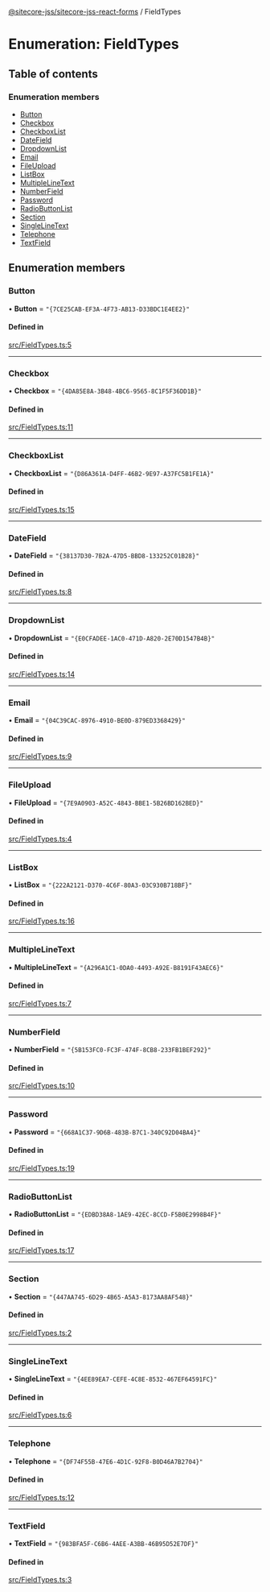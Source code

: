 [@sitecore-jss/sitecore-jss-react-forms](../README.md) / FieldTypes

# Enumeration: FieldTypes

## Table of contents

### Enumeration members

- [Button](FieldTypes.md#button)
- [Checkbox](FieldTypes.md#checkbox)
- [CheckboxList](FieldTypes.md#checkboxlist)
- [DateField](FieldTypes.md#datefield)
- [DropdownList](FieldTypes.md#dropdownlist)
- [Email](FieldTypes.md#email)
- [FileUpload](FieldTypes.md#fileupload)
- [ListBox](FieldTypes.md#listbox)
- [MultipleLineText](FieldTypes.md#multiplelinetext)
- [NumberField](FieldTypes.md#numberfield)
- [Password](FieldTypes.md#password)
- [RadioButtonList](FieldTypes.md#radiobuttonlist)
- [Section](FieldTypes.md#section)
- [SingleLineText](FieldTypes.md#singlelinetext)
- [Telephone](FieldTypes.md#telephone)
- [TextField](FieldTypes.md#textfield)

## Enumeration members

### Button

• **Button** = `"{7CE25CAB-EF3A-4F73-AB13-D33BDC1E4EE2}"`

#### Defined in

[src/FieldTypes.ts:5](https://github.com/Sitecore/jss/blob/84407752e/packages/sitecore-jss-react-forms/src/FieldTypes.ts#L5)

___

### Checkbox

• **Checkbox** = `"{4DA85E8A-3B48-4BC6-9565-8C1F5F36DD1B}"`

#### Defined in

[src/FieldTypes.ts:11](https://github.com/Sitecore/jss/blob/84407752e/packages/sitecore-jss-react-forms/src/FieldTypes.ts#L11)

___

### CheckboxList

• **CheckboxList** = `"{D86A361A-D4FF-46B2-9E97-A37FC5B1FE1A}"`

#### Defined in

[src/FieldTypes.ts:15](https://github.com/Sitecore/jss/blob/84407752e/packages/sitecore-jss-react-forms/src/FieldTypes.ts#L15)

___

### DateField

• **DateField** = `"{38137D30-7B2A-47D5-BBD8-133252C01B28}"`

#### Defined in

[src/FieldTypes.ts:8](https://github.com/Sitecore/jss/blob/84407752e/packages/sitecore-jss-react-forms/src/FieldTypes.ts#L8)

___

### DropdownList

• **DropdownList** = `"{E0CFADEE-1AC0-471D-A820-2E70D1547B4B}"`

#### Defined in

[src/FieldTypes.ts:14](https://github.com/Sitecore/jss/blob/84407752e/packages/sitecore-jss-react-forms/src/FieldTypes.ts#L14)

___

### Email

• **Email** = `"{04C39CAC-8976-4910-BE0D-879ED3368429}"`

#### Defined in

[src/FieldTypes.ts:9](https://github.com/Sitecore/jss/blob/84407752e/packages/sitecore-jss-react-forms/src/FieldTypes.ts#L9)

___

### FileUpload

• **FileUpload** = `"{7E9A0903-A52C-4843-BBE1-5B26BD162BED}"`

#### Defined in

[src/FieldTypes.ts:4](https://github.com/Sitecore/jss/blob/84407752e/packages/sitecore-jss-react-forms/src/FieldTypes.ts#L4)

___

### ListBox

• **ListBox** = `"{222A2121-D370-4C6F-80A3-03C930B718BF}"`

#### Defined in

[src/FieldTypes.ts:16](https://github.com/Sitecore/jss/blob/84407752e/packages/sitecore-jss-react-forms/src/FieldTypes.ts#L16)

___

### MultipleLineText

• **MultipleLineText** = `"{A296A1C1-0DA0-4493-A92E-B8191F43AEC6}"`

#### Defined in

[src/FieldTypes.ts:7](https://github.com/Sitecore/jss/blob/84407752e/packages/sitecore-jss-react-forms/src/FieldTypes.ts#L7)

___

### NumberField

• **NumberField** = `"{5B153FC0-FC3F-474F-8CB8-233FB1BEF292}"`

#### Defined in

[src/FieldTypes.ts:10](https://github.com/Sitecore/jss/blob/84407752e/packages/sitecore-jss-react-forms/src/FieldTypes.ts#L10)

___

### Password

• **Password** = `"{668A1C37-9D6B-483B-B7C1-340C92D04BA4}"`

#### Defined in

[src/FieldTypes.ts:19](https://github.com/Sitecore/jss/blob/84407752e/packages/sitecore-jss-react-forms/src/FieldTypes.ts#L19)

___

### RadioButtonList

• **RadioButtonList** = `"{EDBD38A8-1AE9-42EC-8CCD-F5B0E2998B4F}"`

#### Defined in

[src/FieldTypes.ts:17](https://github.com/Sitecore/jss/blob/84407752e/packages/sitecore-jss-react-forms/src/FieldTypes.ts#L17)

___

### Section

• **Section** = `"{447AA745-6D29-4B65-A5A3-8173AA8AF548}"`

#### Defined in

[src/FieldTypes.ts:2](https://github.com/Sitecore/jss/blob/84407752e/packages/sitecore-jss-react-forms/src/FieldTypes.ts#L2)

___

### SingleLineText

• **SingleLineText** = `"{4EE89EA7-CEFE-4C8E-8532-467EF64591FC}"`

#### Defined in

[src/FieldTypes.ts:6](https://github.com/Sitecore/jss/blob/84407752e/packages/sitecore-jss-react-forms/src/FieldTypes.ts#L6)

___

### Telephone

• **Telephone** = `"{DF74F55B-47E6-4D1C-92F8-B0D46A7B2704}"`

#### Defined in

[src/FieldTypes.ts:12](https://github.com/Sitecore/jss/blob/84407752e/packages/sitecore-jss-react-forms/src/FieldTypes.ts#L12)

___

### TextField

• **TextField** = `"{983BFA5F-C6B6-4AEE-A3BB-46B95D52E7DF}"`

#### Defined in

[src/FieldTypes.ts:3](https://github.com/Sitecore/jss/blob/84407752e/packages/sitecore-jss-react-forms/src/FieldTypes.ts#L3)
